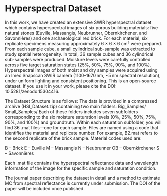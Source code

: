 # Hyperspectral Dataset
In this work, we have created an extensive SWIR hyperspectral dataset which contains hyperspectral images of six porous building materials: five natural stones (Euville, Massangis, Neubrunner, Obernkirchener, and Savonnières) and one archaeological red brick. For each material, six replicate specimens measuring approximately 6 × 6 × 6 cm³ were prepared. From each sample cube, a small cylindrical sub-sample was extracted to study spatial heterogeneity. In total, 36 sample cubes and 36 cylindrical sub-samples were produced. Moisture levels were carefully controlled across five target saturation states (25%, 50%, 75%, 90%, and 100%). Hyperspectral images of both moist and dry samples were acquired using an Imec Snapscan SWIR camera (1100–1670 nm, ~5 nm spectral resolution), under uniform lighting and consistent positioning.
This is an open-source dataset. If you use it in your work, please cite the DOI: 10.5281/zenodo.15304416. 

The Dataset Structure is as follows:
The data is provided in a compressed archive (HSI_Dataset.zip) containing two main folders:
Big_Samples/
Small_Samples/
Each of these folders includes seven subfolders corresponding to the six moisture saturation levels (0%, 25%, 50%, 75%, 90%, and 100%) and groundtruth. Within each saturation subfolder, you will find 36 .mat files—one for each sample. Files are named using a code that identifies the material and replicate number. For example, B2.mat refers to the second replicate of the brick sample. Material codes used are:

B – Brick
E – Euville
M – Massangis
N – Neubrunner
OB – Obernkirchener
S – Savonnières

Each .mat file contains the hyperspectral reflectance data and wavelength information of the image for the specific sample and saturation condition.

The journal paper describing the dataset in detail and a method to estimate MC from spectral reflectance is currently under submission. The DOI of the paper will be included once published.
